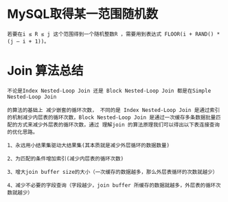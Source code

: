# MySQL取得某一范围随机数

    若要在i ≤ R ≤ j 这个范围得到一个随机整数R ，需要用到表达式 FLOOR(i + RAND() * (j – i + 1))。

# Join 算法总结

    不论是Index Nested-Loop Join 还是 Block Nested-Loop Join 都是在Simple Nested-Loop Join

    的算法的基础上 减少嵌套的循环次数， 不同的是 Index Nested-Loop Join 是通过索引的机制减少内层表的循环次数，Block Nested-Loop Join 是通过一次缓存多条数据批量匹配的方式来减少外层表的循环次数，通过 理解join 的算法原理我们可以得出以下表连接查询的优化思路。

    1、永远用小结果集驱动大结果集(其本质就是减少外层循环的数据数量)

    2、为匹配的条件增加索引(减少内层表的循环次数)

    3、增大join buffer size的大小（一次缓存的数据越多，那么外层表循环的次数就越少）

    4、减少不必要的字段查询（字段越少，join buffer 所缓存的数据就越多，外层表的循环次数就越少）
